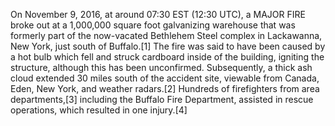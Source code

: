 On November 9, 2016, at around 07:30 EST (12:30 UTC), a MAJOR FIRE broke out at a 1,000,000 square foot galvanizing warehouse that was formerly part of the now-vacated Bethlehem Steel complex in Lackawanna, New York, just south of Buffalo.[1] The fire was said to have been caused by a hot bulb which fell and struck cardboard inside of the building, igniting the structure, although this has been unconfirmed. Subsequently, a thick ash cloud extended 30 miles south of the accident site, viewable from Canada, Eden, New York, and weather radars.[2] Hundreds of firefighters from area departments,[3] including the Buffalo Fire Department, assisted in rescue operations, which resulted in one injury.[4]
